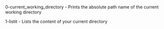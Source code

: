 0-current_working_directory - Prints the absolute path name of the current working directory

1-listit - Lists the content of your current directory

